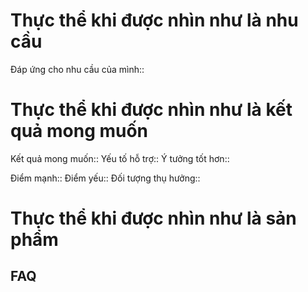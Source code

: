 # Thực thể khi được nhìn như là nhu cầu
Đáp ứng cho nhu cầu của mình::
# Thực thể khi được nhìn như là kết quả mong muốn
Kết quả mong muốn::
Yếu tố hỗ trợ::
Ý tưởng tốt hơn::

Điểm mạnh::
Điểm yếu::
Đối tượng thụ hưởng::

# Thực thể khi được nhìn như là sản phẩm
## FAQ